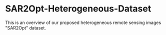 # SAR2Opt-Heterogeneous-Dataset

This is an overview of our proposed heterogeneous remote sensing images "SAR2Opt" dataset.
